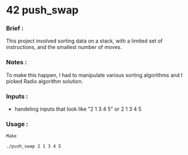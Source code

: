 # 42 push_swap

### Brief :
This project involved sorting data on a stack, with a limited set of instructions, and the smallest number of moves. 

### Notes :
To make this happen, I had to manipulate various sorting algorithms and I picked Radix algorithm solution.

### Inputs :
- handeling inputs that look like "2 1 3 4 5" or 2 1 3 4 5

### Usage :

```
Make
```
```
./push_swap 2 1 3 4 5
```

